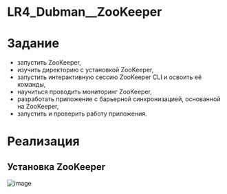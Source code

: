 # LR4_Dubman__ZooKeeper

# Задание
- запустить ZooKeeper,
- изучить директорию с установкой ZooKeeper,
- запустить интерактивную сессию ZooKeeper CLI и освоить её команды,
- научиться проводить мониторинг ZooKeeper,
- разработать приложение с барьерной синхронизацией, основанной на ZooKeeper,
- запустить и проверить работу приложения.

# Реализация
## Установка ZooKeeper
![image](https://github.com/Won20/Big-Data/assets/102918065/86b50b1a-369f-4d92-aeca-91abf4791023)


##


##

##


#


#


#
